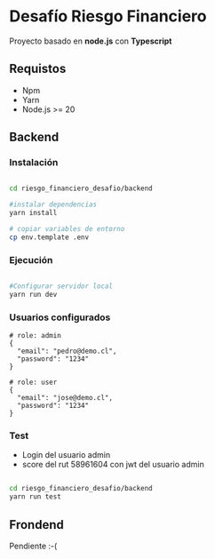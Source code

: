 # Desafío Riesgo Financiero

Proyecto basado en **node.js** con **Typescript** 

## Requistos 

* Npm 
* Yarn
* Node.js >= 20

## Backend
### Instalación

```bash

cd riesgo_financiero_desafio/backend

#instalar dependencias
yarn install

# copiar variables de entorno
cp env.template .env

```

### Ejecución

```bash

#Configurar servidor local 
yarn run dev

```

### Usuarios configurados


```
# role: admin
{
  "email": "pedro@demo.cl",
  "password": "1234"
}

# role: user
{
  "email": "jose@demo.cl",
  "password": "1234"
}

```


### Test
- Login del usuario admin
- score del rut 58961604 con jwt del usuario admin

```bash

cd riesgo_financiero_desafio/backend
yarn run test

```

## Frondend

Pendiente :-( 

